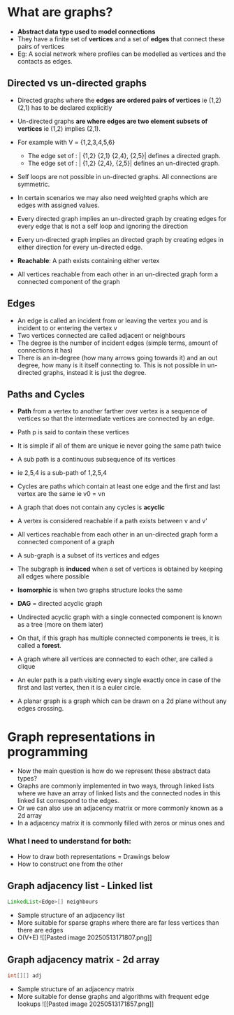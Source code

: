 # What are graphs?

- **Abstract data type used to model connections**
- They have a finite set of **vertices** and a set of **edges** that connect these pairs of vertices
- Eg: A social network where profiles can be modelled as vertices and the contacts as edges.

## Directed vs un-directed graphs 

- Directed graphs where the **edges are ordered pairs of vertices** ie (1,2) (2,1) has to be declared explicitly
- Un-directed graphs **are where edges are two element subsets of vertices** ie (1,2) implies (2,1).

- For example with V = {1,2,3,4,5,6}
	- The edge set of : | {1,2} {2,1} {2,4}, {2,5}| defines a directed graph.
	- The edge set of : | {1,2} {2,4}, {2,5}| defines an un-directed graph.

- Self loops are not possible in un-directed graphs. All connections are symmetric.
- In certain scenarios we may also need weighted graphs which are edges with assigned values.
- Every directed graph implies an un-directed graph by creating edges for every edge that is not a self loop and ignoring the direction
- Every un-directed graph implies an directed graph by creating edges in either direction for every un-directed edge.
- **Reachable**: A path exists containing either vertex
- All vertices reachable from each other in an un-directed graph form a connected component of the graph
## Edges

- An edge is called an incident from or leaving the vertex you and is incident to or entering the vertex v
- Two vertices connected are called adjacent or neighbours
- The degree is the number of incident edges (simple terms, amount of connections it has)
- There is an in-degree (how many arrows going towards it) and an out degree, how many is it itself connecting to. This is not possible in un-directed graphs, instead it is just the degree.
## Paths and Cycles
- **Path** from a vertex to another farther over vertex is a sequence of vertices so that the intermediate vertices are connected by an edge.
- Path p is said to contain these vertices
- It is simple if all of them are unique ie never going the same path twice
- A sub path is a continuous subsequence of its vertices
- ie 2,5,4 is a sub-path of 1,2,5,4
- Cycles are paths which contain at least one edge and the first and last vertex are the same ie v0 = vn
- A graph that does not contain any cycles is **acyclic**
- A vertex is considered reachable if a path exists between v and v'
- All vertices reachable from each other in an un-directed graph form a connected component of a graph
- A sub-graph is a subset of its vertices and edges
- The subgraph is **induced** when a set of vertices is obtained by keeping all edges where possible
- **Isomorphic** is when two graphs structure looks the same

- **DAG** = directed acyclic graph
- Undirected acyclic graph with a single connected component is known as a tree (more on them later)
- On that, if this graph has multiple connected components ie trees, it is called a **forest**.
- A graph where all vertices are connected to each other, are called a clique 
- An euler path is a path visiting every single exactly once in case of the first and last vertex, then it is a euler circle.
- A planar graph is a graph which can be drawn on a 2d plane without any edges crossing.
# Graph representations in programming

- Now the main question is how do we represent these abstract data types?
- Graphs are commonly implemented in two ways, through linked lists where we have an array of linked lists and the connected nodes in this linked list correspond to the edges.
- Or we can also use an adjacency matrix or more commonly known as a 2d array
- In a adjacency matrix it is commonly filled with zeros or minus ones and 

### What I need to understand for both:

- How to draw both representations = Drawings below
- How to construct one from the other 
## Graph adjacency list - Linked list
```java
LinkedList<Edge>[] neighbours
```
- Sample structure of an adjacency list
-  More suitable for sparse graphs where there are far less vertices than there are edges
- O(V+E)
![[Pasted image 20250513171807.png]]
## Graph adjacency matrix - 2d array
```java
int[][] adj

```
- Sample structure of an adjacency matrix
- More suitable for dense graphs and algorithms with frequent edge lookups
![[Pasted image 20250513171857.png]]